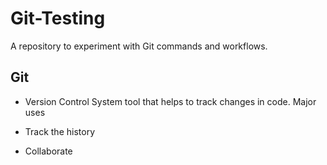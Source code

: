 # Git-Testing
A repository to experiment with Git commands and workflows.
<br>
## Git
- Version Control System tool that helps to track changes in code. Major uses

- Track the history
- Collaborate

